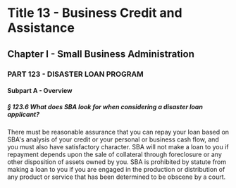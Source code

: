 
# Title 13 - Business Credit and Assistance
## Chapter I - Small Business Administration
### PART 123 - DISASTER LOAN PROGRAM
#### Subpart A - Overview
##### § 123.6 What does SBA look for when considering a disaster loan applicant?

There must be reasonable assurance that you can repay your loan based on SBA's analysis of your credit or your personal or business cash flow, and you must also have satisfactory character. SBA will not make a loan to you if repayment depends upon the sale of collateral through foreclosure or any other disposition of assets owned by you. SBA is prohibited by statute from making a loan to you if you are engaged in the production or distribution of any product or service that has been determined to be obscene by a court.
